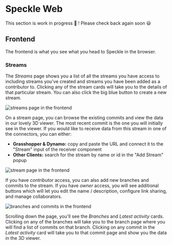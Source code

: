 # Speckle Web

This section is work in progress 🚧 ! Please check back again soon 😃

## Frontend

The frontend is what you see what you head to Speckle in the browser.


### Streams

The *Streams* page shows you a list of all the streams you have access to including streams you've created and streams you have been added as a contributor to. Clicking any of the stream cards will take you to the details of that particular stream. You can also click the big blue button to create a new stream. 

![streams page in the frontend](https://user-images.githubusercontent.com/7717434/107404929-a8227500-6afe-11eb-93dd-66d643761cd2.png)

On a stream page, you can browse the existing commits and view the data in our lovely 3D viewer. The most recent commit is the one you will initially see in the viewer. If you would like to receive data from this stream in one of the connectors, you can either:

- **Grasshopper & Dynamo:** copy and paste the URL and connect it to the "Stream" input of the receiver component
- **Other Clients:** search for the stream by name or id in the "Add Stream" popup

![stream page in the frontend](https://user-images.githubusercontent.com/7717434/107401184-8921e400-6afa-11eb-8e86-1825c298980a.png)

If you have *contributor* access, you can also add new branches and commits to the stream. If you have *owner* access, you will see additional buttons which will let you edit the name / description, configure link sharing, and manage collaborators. 

![branches and commits in the frontend](https://user-images.githubusercontent.com/7717434/107402684-2d585a80-6afc-11eb-9970-161005a00860.png)

Scrolling down the page, you'll see the *Branches* and *Latest activity* cards. Clicking on any of the branches will take you to the branch page where you will find a list of commits on that branch. Clicking on any commit in the *Latest activity* card will take you to that commit page and show you the data in the 3D viewer.